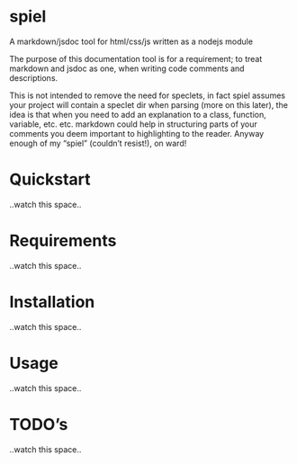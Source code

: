 spiel
=====

A markdown/jsdoc tool for html/css/js written as a nodejs module

The purpose of this documentation tool is for a requirement; to treat markdown and jsdoc as one, when writing code comments and descriptions.

This is not intended to remove the need for speclets, in fact spiel assumes your project will contain a speclet dir when parsing (more on this later), the idea is that when you need to add an explanation to a class, function, variable, etc. etc. markdown could help in structuring parts of your comments you deem important to highlighting to the reader.  Anyway enough of my “spiel” (couldn’t resist!), on ward!

Quickstart
========
..watch this space..

Requirements
===========
..watch this space..

Installation
=========
..watch this space..

Usage
=====
..watch this space..

TODO’s
======
..watch this space..
